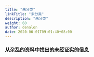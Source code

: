 ```yaml
---
title: "未分类"
linkTitle: "未分类"
description: "未分类"
weight: 60
author: denalon
date: 2020-06-01T09:01:40+08:00
---
```



### 从杂乱的资料中找出的未经证实的信息
